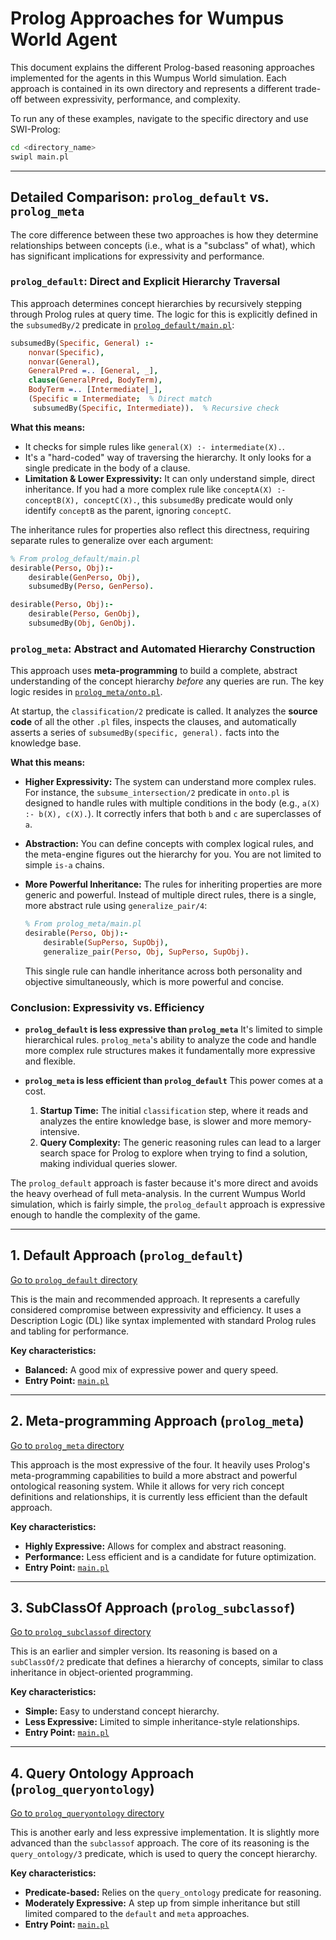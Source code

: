 # Prolog Approaches for Wumpus World Agent

This document explains the different Prolog-based reasoning approaches implemented for the agents in this Wumpus World simulation. Each approach is contained in its own directory and represents a different trade-off between expressivity, performance, and complexity.

To run any of these examples, navigate to the specific directory and use SWI-Prolog:
```bash
cd <directory_name>
swipl main.pl
```

---

## Detailed Comparison: `prolog_default` vs. `prolog_meta`

The core difference between these two approaches is how they determine relationships between concepts (i.e., what is a "subclass" of what), which has significant implications for expressivity and performance.

### `prolog_default`: Direct and Explicit Hierarchy Traversal

This approach determines concept hierarchies by recursively stepping through Prolog rules at query time. The logic for this is explicitly defined in the `subsumedBy/2` predicate in [`prolog_default/main.pl`](./prolog_default/main.pl):

```prolog
subsumedBy(Specific, General) :-
    nonvar(Specific),
    nonvar(General),
    GeneralPred =.. [General, _],
    clause(GeneralPred, BodyTerm),
    BodyTerm =.. [Intermediate|_],
    (Specific = Intermediate;  % Direct match
     subsumedBy(Specific, Intermediate)).  % Recursive check
```

**What this means:**
- It checks for simple rules like `general(X) :- intermediate(X).`.
- It's a "hard-coded" way of traversing the hierarchy. It only looks for a single predicate in the body of a clause.
- **Limitation & Lower Expressivity:** It can only understand simple, direct inheritance. If you had a more complex rule like `conceptA(X) :- conceptB(X), conceptC(X).`, this `subsumedBy` predicate would only identify `conceptB` as the parent, ignoring `conceptC`.

The inheritance rules for properties also reflect this directness, requiring separate rules to generalize over each argument:
```prolog
% From prolog_default/main.pl
desirable(Perso, Obj):-
    desirable(GenPerso, Obj), 
    subsumedBy(Perso, GenPerso).

desirable(Perso, Obj):-
    desirable(Perso, GenObj), 
    subsumedBy(Obj, GenObj).
```

### `prolog_meta`: Abstract and Automated Hierarchy Construction

This approach uses **meta-programming** to build a complete, abstract understanding of the concept hierarchy *before* any queries are run. The key logic resides in [`prolog_meta/onto.pl`](./prolog_meta/onto.pl).

At startup, the `classification/2` predicate is called. It analyzes the **source code** of all the other `.pl` files, inspects the clauses, and automatically asserts a series of `subsumedBy(specific, general).` facts into the knowledge base.

**What this means:**
- **Higher Expressivity:** The system can understand more complex rules. For instance, the `subsume_intersection/2` predicate in `onto.pl` is designed to handle rules with multiple conditions in the body (e.g., `a(X) :- b(X), c(X).`). It correctly infers that both `b` and `c` are superclasses of `a`.
- **Abstraction:** You can define concepts with complex logical rules, and the meta-engine figures out the hierarchy for you. You are not limited to simple `is-a` chains.
- **More Powerful Inheritance:** The rules for inheriting properties are more generic and powerful. Instead of multiple direct rules, there is a single, more abstract rule using `generalize_pair/4`:

    ```prolog
    % From prolog_meta/main.pl
    desirable(Perso, Obj):-
        desirable(SupPerso, SupObj),
        generalize_pair(Perso, Obj, SupPerso, SupObj).
    ```
    This single rule can handle inheritance across both personality and objective simultaneously, which is more powerful and concise.

### Conclusion: Expressivity vs. Efficiency

- **`prolog_default` is less expressive than `prolog_meta`** It's limited to simple hierarchical rules. `prolog_meta`'s ability to analyze the code and handle more complex rule structures makes it fundamentally more expressive and flexible.

- **`prolog_meta` is less efficient than `prolog_default`** This power comes at a cost.
    1.  **Startup Time:** The initial `classification` step, where it reads and analyzes the entire knowledge base, is slower and more memory-intensive.
    2.  **Query Complexity:** The generic reasoning rules can lead to a larger search space for Prolog to explore when trying to find a solution, making individual queries slower.

The `prolog_default` approach is faster because it's more direct and avoids the heavy overhead of full meta-analysis. In the current Wumpus World simulation, which is fairly simple, the `prolog_default` approach is expressive enough to handle the complexity of the game.

---

## 1. Default Approach (`prolog_default`)

[Go to `prolog_default` directory](./prolog_default/)

This is the main and recommended approach. It represents a carefully considered compromise between expressivity and efficiency. It uses a Description Logic (DL) like syntax implemented with standard Prolog rules and tabling for performance.

**Key characteristics:**
- **Balanced:** A good mix of expressive power and query speed.
- **Entry Point:** [`main.pl`](./prolog_default/main.pl)

---

## 2. Meta-programming Approach (`prolog_meta`)

[Go to `prolog_meta` directory](./prolog_meta/)

This approach is the most expressive of the four. It heavily uses Prolog's meta-programming capabilities to build a more abstract and powerful ontological reasoning system. While it allows for very rich concept definitions and relationships, it is currently less efficient than the default approach.

**Key characteristics:**
- **Highly Expressive:** Allows for complex and abstract reasoning.
- **Performance:** Less efficient and is a candidate for future optimization.
- **Entry Point:** [`main.pl`](./prolog_meta/main.pl)

---

## 3. SubClassOf Approach (`prolog_subclassof`)

[Go to `prolog_subclassof` directory](./prolog_subclassof/)

This is an earlier and simpler version. Its reasoning is based on a `subClassOf/2` predicate that defines a hierarchy of concepts, similar to class inheritance in object-oriented programming.

**Key characteristics:**
- **Simple:** Easy to understand concept hierarchy.
- **Less Expressive:** Limited to simple inheritance-style relationships.
- **Entry Point:** [`main.pl`](./prolog_subclassof/main.pl)

---

## 4. Query Ontology Approach (`prolog_queryontology`)

[Go to `prolog_queryontology` directory](./prolog_queryontology/)

This is another early and less expressive implementation. It is slightly more advanced than the `subclassof` approach. The core of its reasoning is the `query_ontology/3` predicate, which is used to query the concept hierarchy.

**Key characteristics:**
- **Predicate-based:** Relies on the `query_ontology` predicate for reasoning.
- **Moderately Expressive:** A step up from simple inheritance but still limited compared to the `default` and `meta` approaches.
- **Entry Point:** [`main.pl`](./prolog_queryontology/main.pl) 
